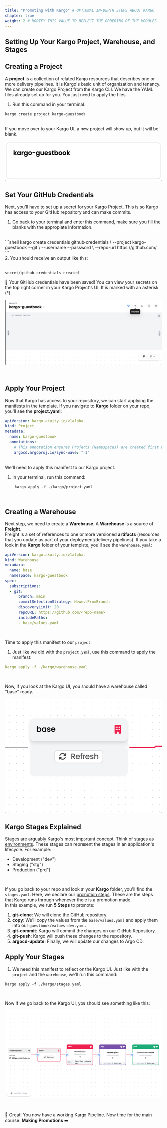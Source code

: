 ```yaml
---
title: "Promoting with Kargo" # OPTIONAL IN-DEPTH STEPS ABOUT KARGO
chapter: true
weight: 2 # MODIFY THIS VALUE TO REFLECT THE ORDERING OF THE MODULES
---
```



## Setting Up Your Kargo Project, Warehouse, and Stages


## Creating a Project
A **project** is a collection of related Kargo resources that describes one or more delivery pipelines. It is Kargo's basic unit of organization and tenancy. <br>
We can create our Kargo Project from the Kargo CLI. We have the YAML files already set up for you. You just need to apply the files.
<br>
1. Run this command in your terminal: 
``` 
kargo create project kargo-guestbook
```
<br>
If you move over to your Kargo UI, a new project will show up, but it will be blank.

![CreatedProject](../../static/images/kargosavedproject.png)

## Set Your GitHub Credentials
Next, you'll have to set up a secret for your Kargo Project. This is so Kargo has access to your GitHub repository and can make commits. 
1. Go back to your terminal and enter this command, make sure you fill the blanks with the appropiate information.
<br>
```shell
kargo create credentials github-credentials \
--project kargo-guestbook --git \
--username <your username> --password <your GITHUB PAT> \
--repo-url https://github.com/<your repo>
```
<br>
2. You should receive an output like this: <br>

```shell

secret/github-credentials created
```
:tada: Your GitHub credentials have been saved! You can view your secrets on the top right corner in your Kargo Project's UI. It is marked with an asterisk (*).
<br>

![kargosecretslocation](../../static/images/KargoSecrets.png)

<br>

## Apply Your Project
Now that Kargo has access to your repository, we can start applying the manifests in the template. If you navigate to **Kargo** folder on your repo, you'll see the **project.yaml**:
```yaml
apiVersion: kargo.akuity.io/v1alpha1
kind: Project
metadata:
  name: kargo-guestbook
  annotations:
    # This annotation ensures Projects (Namespaces) are created first when deployed via Argo CD
    argocd.argoproj.io/sync-wave: "-1"


```
<br>
We'll need to apply this manifest to our Kargo project. <br>

1. In your terminal, run this command:<br>
   ```shell
    kargo apply -f ./kargo/project.yaml
   ```
<br>

## Creating a Warehouse
Next step, we need to create a **Warehouse**. A **Warehouse** is a source of **Freight**. <br> 
Freight is a set of references to one or more versioned **artifacts** (resources that you update as part of your deployment/delivery pipelines).
If you take a look in the **Kargo** folder of your template, you'll see the ```warehouse.yaml```:
<br>
```yaml
apiVersion: kargo.akuity.io/v1alpha1
kind: Warehouse
metadata:
  name: base
  namespace: kargo-guestbook
spec:
  subscriptions:
  - git:
      branch: main
      commitSelectionStrategy: NewestFromBranch
      discoveryLimit: 20
      repoURL: https://github.com/<repo-name>
      includePaths:
      - base/values.yaml
```

<br>

Time to apply this manifest to our ```project```. 
<br>
1. Just like we did with the ```project.yaml```, use this command to apply the manifest:<br>
```yaml
kargo apply -f ./kargo/warehouse.yaml
```
<br>

Now, if you look at the Kargo UI, you should have a warehouse called "base" ready.

![FinishedWarehouse](../../static/images/finishedwarehouse.png)
<br>

## Kargo Stages Explained
Stages are arguably Kargo's most important concept. Think of stages as [environments](https://akuity.io/blog/kargo-stage-not-environment). These stages can represent the stages in an application's lifecycle. For example:
- Development ("dev")
- Staging ("stg")
- Production ("prd")
<br>

If you go back to your repo and look at your **Kargo** folder, you'll find the ```stages.yaml```. 
Here, we declare our [promotion steps](https://docs.kargo.io/user-guide/reference-docs/promotion-steps/). These are the steps that Kargo runs through whenever there is a promotion made. <br>
In this example, we run **5 Steps** to promote:
1. **git-clone**: We will clone the GitHub repository.
2. **copy**: We'll copy the values from the ```base/values.yaml``` and apply them into our ```guestbook/values-dev.yaml```.
3. **git-commit**: Kargo will commit the changes on our GitHub Repository.
4. **git-push**: Kargo will push these changes to the repository.
5. **argocd-update**: Finally, we will update our changes to Argo CD.

## Apply Your Stages
1. We need this manifest to reflect on the Kargo UI. Just like with the ```project``` and the ```warehouse```, we'll run this command:
```shell
kargo apply -f ./kargo/stages.yaml
```
<br>

Now if we go back to the Kargo UI, you should see something like this:

![Stages](../../static/images/KargoIndex.png)

<br>


:tada: Great! You now have a working Kargo Pipeline.
Now time for the main course: **Making Promotions** :arrow_right:


